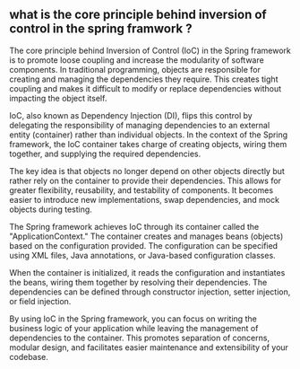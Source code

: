 
## what is the core principle behind inversion of control in the spring framwork ?
The core principle behind Inversion of Control (IoC) in the Spring framework is to promote loose coupling and increase the modularity of software components. In traditional programming, objects are responsible for creating and managing the dependencies they require. This creates tight coupling and makes it difficult to modify or replace dependencies without impacting the object itself.

IoC, also known as Dependency Injection (DI), flips this control by delegating the responsibility of managing dependencies to an external entity (container) rather than individual objects. In the context of the Spring framework, the IoC container takes charge of creating objects, wiring them together, and supplying the required dependencies.

The key idea is that objects no longer depend on other objects directly but rather rely on the container to provide their dependencies. This allows for greater flexibility, reusability, and testability of components. It becomes easier to introduce new implementations, swap dependencies, and mock objects during testing.

The Spring framework achieves IoC through its container called the "ApplicationContext." The container creates and manages beans (objects) based on the configuration provided. The configuration can be specified using XML files, Java annotations, or Java-based configuration classes.

When the container is initialized, it reads the configuration and instantiates the beans, wiring them together by resolving their dependencies. The dependencies can be defined through constructor injection, setter injection, or field injection.

By using IoC in the Spring framework, you can focus on writing the business logic of your application while leaving the management of dependencies to the container. This promotes separation of concerns, modular design, and facilitates easier maintenance and extensibility of your codebase.
